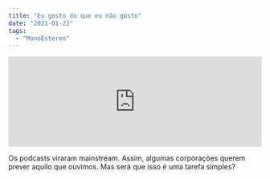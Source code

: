 ```yaml
---
title: "Eu gosto do que eu não gosto"
date: "2021-01-22"
tags: 
  - "MonoEstereo"
---
```


<iframe src="https://anchor.fm/MonoEstéreo/embed/episodes/Eu-gosto-do-que-eu-no-gosto-el77nb" height="180px" width="100%" frameborder="0" scrolling="no" style="width:100%; height:180px;"></iframe>

Os podcasts viraram mainstream. Assim, algumas corporações querem prever aquilo que ouvimos. Mas será que isso é uma tarefa simples?
